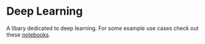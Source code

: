 # Deep Learning

A libary dedicated to deep learning. For some example use cases check out these [notebooks](https://github.com/DavidBrandes/notebooks/tree/master/style_transfer_and_feature_visualization).
